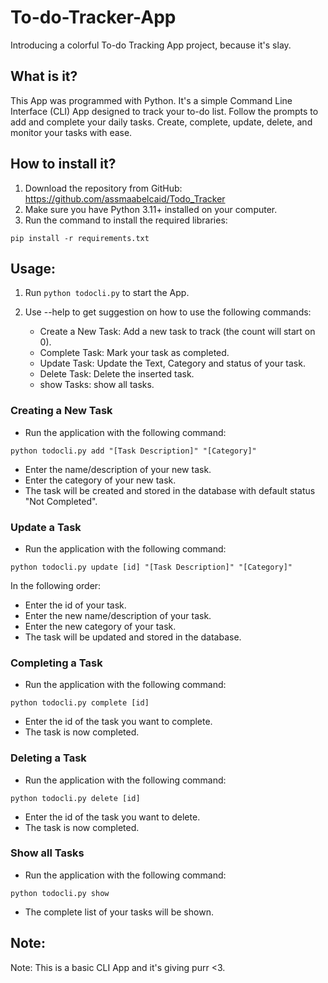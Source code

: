 # To-do-Tracker-App

Introducing a colorful To-do Tracking App project, because it's slay.
 


## What is it?

This App was programmed with Python.
It's a simple Command Line Interface (CLI) App designed to track your to-do list. 
Follow the prompts to add and complete your daily tasks.
Create, complete, update, delete, and monitor your tasks with ease. 

## How to install it?

1. Download the repository from GitHub: https://github.com/assmaabelcaid/Todo_Tracker
2. Make sure you have Python 3.11+ installed on your computer.
3. Run the command to install the required libraries:


```shell
pip install -r requirements.txt
```

## Usage:

1. Run `python todocli.py` to start the App.

2. Use --help to get suggestion on how to use the following commands:
      
   * Create a New Task: Add a new task to track (the count will start on 0).  
   * Complete Task: Mark your task as completed.  
   * Update Task: Update the Text, Category and status of your task.  
   * Delete Task: Delete the inserted task.  
   * show Tasks: show all tasks.

### Creating a New Task

* Run the application with the following command:

```shell
python todocli.py add "[Task Description]" "[Category]"
```

* Enter the name/description of your new task.
* Enter the category of your new task.
* The task will be created and stored in the database with default status "Not Completed".

### Update a Task

* Run the application with the following command:

```shell
python todocli.py update [id] "[Task Description]" "[Category]"
```
In the following order:
* Enter the id of your task.
* Enter the new name/description of your task.
* Enter the new category of your task.
* The task will be updated and stored in the database.


### Completing a Task

* Run the application with the following command:

```shell
python todocli.py complete [id]
```

* Enter the id of the task you want to complete.
* The task is now completed.

### Deleting a Task

* Run the application with the following command:

```shell
python todocli.py delete [id]
```

* Enter the id of the task you want to delete.
* The task is now completed.


### Show all Tasks

* Run the application with the following command:

```shell
python todocli.py show
```

* The complete list of your tasks will be shown.


## Note:

Note: This is a basic CLI App and it's giving purr <3.